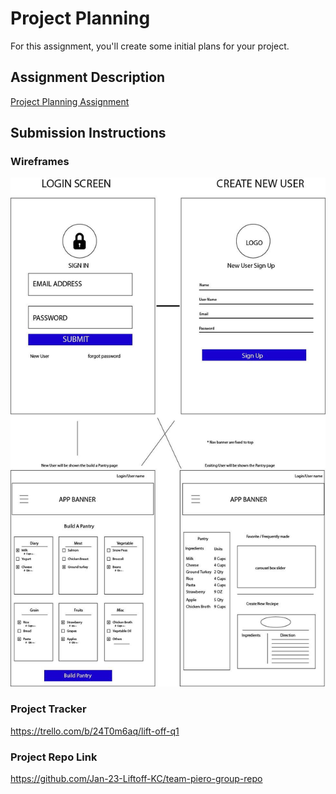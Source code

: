 # Project Planning
For this assignment, you'll create some initial plans for your project.

## Assignment Description
[Project Planning Assignment](https://education.launchcode.org/liftoff/modules/assignments/project-planning)

## Submission Instructions

### Wireframes

![Wireframes for recipe app](https://github.com/NealDoherty/liftoff-assignments/blob/master/P3-Project_Planning/UX_Project.jpg)


### Project Tracker

https://trello.com/b/24T0m6aq/lift-off-q1

### Project Repo Link

https://github.com/Jan-23-Liftoff-KC/team-piero-group-repo
